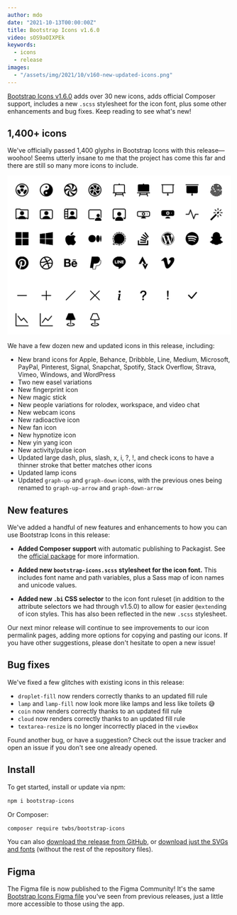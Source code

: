 ```yaml
---
author: mdo
date: "2021-10-13T00:00:00Z"
title: Bootstrap Icons v1.6.0
video: sOS9aOIXPEk
keywords:
  - icons
  - release
images:
  - "/assets/img/2021/10/v160-new-updated-icons.png"
---
```


[Bootstrap Icons v1.6.0](https://icons.getbootstrap.com) adds over 30 new icons, adds official Composer support, includes a new `.scss` stylesheet for the icon font, plus some other enhancements and bug fixes. Keep reading to see what's new!

## 1,400+ icons

We've officially passed 1,400 glyphs in Bootstrap Icons with this release—woohoo! Seems utterly insane to me that the project has come this far and there are still so many more icons to include.

![New icons in v1.6.0](/assets/img/2021/10/v160-new-updated-icons.png)

We have a few dozen new and updated icons in this release, including:

- New brand icons for Apple, Behance, Dribbble, Line, Medium, Microsoft, PayPal, Pinterest, Signal, Snapchat, Spotify, Stack Overflow, Strava, Vimeo, Windows, and WordPress
- Two new easel variations
- New fingerprint icon
- New magic stick
- New people variations for rolodex, workspace, and video chat
- New webcam icons
- New radioactive icon
- New fan icon
- New hypnotize icon
- New yin yang icon
- New activity/pulse icon
- Updated large dash, plus, slash, x, i, ?, !, and check icons to have a thinner stroke that better matches other icons
- Updated lamp icons
- Updated `graph-up` and `graph-down` icons, with the previous ones being renamed to `graph-up-arrow` and `graph-down-arrow`

## New features

We've added a handful of new features and enhancements to how you can use Bootstrap Icons in this release:

- **Added Composer support** with automatic publishing to Packagist. See the [official package](https://packagist.org/packages/twbs/bootstrap-icons) for more information.

- **Added new `bootstrap-icons.scss` stylesheet for the icon font.** This includes font name and path variables, plus a Sass map of icon names and unicode values.

- **Added new `.bi` CSS selector** to the icon font ruleset (in addition to the attribute selectors we had through v1.5.0) to allow for easier `@extend`ing of icon styles. This has also been reflected in the new `.scss` stylesheet.

Our next minor release will continue to see improvements to our icon permalink pages, adding more options for copying and pasting our icons. If you have other suggestions, please don't hesitate to open a new issue!

## Bug fixes

We've fixed a few glitches with existing icons in this release:

- `droplet-fill` now renders correctly thanks to an updated fill rule
- `lamp` and `lamp-fill` now look more like lamps and less like toilets 😅
- `coin` now renders correctly thanks to an updated fill rule
- `cloud` now renders correctly thanks to an updated fill rule
- `textarea-resize` is no longer incorrectly placed in the `viewBox`

Found another bug, or have a suggestion? Check out the issue tracker and open an issue if you don't see one already opened.

## Install

To get started, install or update via npm:

```sh
npm i bootstrap-icons
```

Or Composer:

```sh
composer require twbs/bootstrap-icons
```

You can also [download the release from GitHub](https://github.com/twbs/icons/releases/tag/v1.6.0), or [download just the SVGs and fonts](https://github.com/twbs/icons/releases/download/v1.6.0/bootstrap-icons-1.6.0.zip) (without the rest of the repository files).

## Figma

The Figma file is now published to the Figma Community! It's the same [Bootstrap Icons Figma file](https://www.figma.com/file/cKgRyErzl4pR1WN4NcB5lv/Bootstrap-Icons) you've seen from previous releases, just a little more accessible to those using the app.
